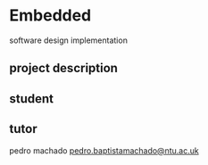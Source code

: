 # Embedded
software design implementation
## project description
## student
## tutor
pedro machado <pedro.baptistamachado@ntu.ac.uk>
